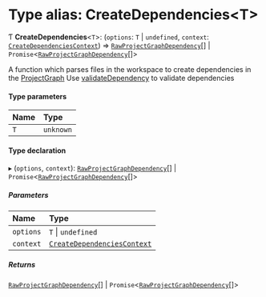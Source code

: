 # Type alias: CreateDependencies\<T\>

Ƭ **CreateDependencies**\<`T`\>: (`options`: `T` \| `undefined`, `context`: [`CreateDependenciesContext`](../../reference/core-api/devkit/documents/CreateDependenciesContext)) => [`RawProjectGraphDependency`](../../reference/core-api/devkit/documents/RawProjectGraphDependency)[] \| `Promise`\<[`RawProjectGraphDependency`](../../reference/core-api/devkit/documents/RawProjectGraphDependency)[]\>

A function which parses files in the workspace to create dependencies in the [ProjectGraph](../../reference/core-api/devkit/documents/ProjectGraph)
Use [validateDependency](../../reference/core-api/devkit/documents/validateDependency) to validate dependencies

#### Type parameters

| Name | Type      |
| :--- | :-------- |
| `T`  | `unknown` |

#### Type declaration

▸ (`options`, `context`): [`RawProjectGraphDependency`](../../reference/core-api/devkit/documents/RawProjectGraphDependency)[] \| `Promise`\<[`RawProjectGraphDependency`](../../reference/core-api/devkit/documents/RawProjectGraphDependency)[]\>

##### Parameters

| Name      | Type                                                                                               |
| :-------- | :------------------------------------------------------------------------------------------------- |
| `options` | `T` \| `undefined`                                                                                 |
| `context` | [`CreateDependenciesContext`](../../reference/core-api/devkit/documents/CreateDependenciesContext) |

##### Returns

[`RawProjectGraphDependency`](../../reference/core-api/devkit/documents/RawProjectGraphDependency)[] \| `Promise`\<[`RawProjectGraphDependency`](../../reference/core-api/devkit/documents/RawProjectGraphDependency)[]\>
